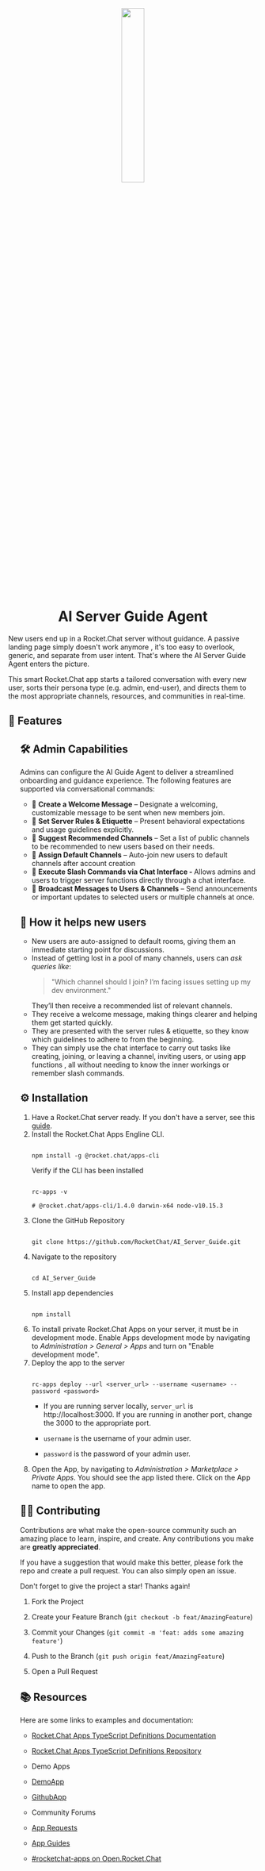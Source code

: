 <div  align="center">

<img  width=30%  src="https://github.com/user-attachments/assets/a92f27b9-5101-4725-8311-a0e6ada0edc7">

</div>

<h1  align="center">AI Server Guide Agent</h1>

New users end up in a Rocket.Chat server without guidance. A passive landing page simply doesn't work anymore , it's too easy to overlook, generic, and separate from user intent. That's where the AI Server Guide Agent enters the picture.

This smart Rocket.Chat app starts a tailored conversation with every new user, sorts their persona type (e.g. admin, end-user), and directs them to the most appropriate channels, resources, and communities in real-time.

<h2>🚀 Features</h2>  <ul>  <h2>🛠️ Admin Capabilities</h2>

Admins can configure the AI Guide Agent to deliver a streamlined onboarding and guidance experience. The following features are supported via conversational commands:

<ul>  <li>🎉 <strong>Create a Welcome Message</strong> – Designate a welcoming, customizable message to be sent when new members join.</li>  <li>📜 <strong>Set Server Rules & Etiquette</strong> – Present behavioral expectations and usage guidelines explicitly.</li>  <li>📢 <strong>Suggest Recommended Channels</strong> – Set a list of public channels to be recommended to new users based on their needs.</li>  <li>🔁 <strong>Assign Default Channels</strong> – Auto-join new users to default channels after account creation</li>  <li>💬 <strong>Execute Slash Commands via Chat Interface - </strong> Allows admins and users to trigger server functions directly through a chat interface.</li>  <li>📢  <strong>Broadcast Messages to Users & Channels</strong> –  Send announcements or important updates to selected users or multiple channels at once.</li>  </ul>

<h2>💬 How it helps new users</h2>

<ul>
  <li>New users are auto-assigned to default rooms, giving them an immediate starting point for discussions.</li>
  <li>Instead of getting lost in a pool of many channels, users can <em>ask queries like</em>: 
    <blockquote>"Which channel should I join? I’m facing issues setting up my dev environment."</blockquote>
    They’ll then receive a recommended list of relevant channels.
  </li>
  <li>They receive a welcome message, making things clearer and helping them get started quickly.</li>
  <li>They are presented with the server rules & etiquette, so they know which guidelines to adhere to from the beginning.</li>
    <li>They can simply use the chat interface to carry out tasks like creating, joining, or leaving a channel, inviting users, or using app functions , all without needing to know the inner workings or remember slash commands.</li>
</ul>

<h2  >⚙️ Installation </h2>

<ol>

<li>Have a Rocket.Chat server ready. If you don't have a server, see this <a  href="https://developer.rocket.chat/v1/docs/server-environment-setup">guide</a>.</li>

<li>Install the Rocket.Chat Apps Engline CLI.

```

npm install -g @rocket.chat/apps-cli

```

Verify if the CLI has been installed

```

rc-apps -v

# @rocket.chat/apps-cli/1.4.0 darwin-x64 node-v10.15.3

```

</li>

<li>Clone the GitHub Repository</li>

```

git clone https://github.com/RocketChat/AI_Server_Guide.git

```

<li>Navigate to the repository</li>

```

cd AI_Server_Guide

```

<li>Install app dependencies</li>

```

npm install

```

<li>To install private Rocket.Chat Apps on your server, it must be in development mode. Enable Apps development mode by navigating to <i>Administration > General > Apps</i> and turn on "Enable development mode".</li>

<li>Deploy the app to the server </li>

```

rc-apps deploy --url <server_url> --username <username> --password <password>

```

-   If you are running server locally, `server_url` is http://localhost:3000. If you are running in another port, change the 3000 to the appropriate port.

-   `username` is the username of your admin user.

-   `password` is the password of your admin user.

<li> Open the App, by navigating to <i>Administration > Marketplace > Private Apps</i>. You should see the app listed there. Click on the App name to open the app.</li>

</ol>

## 🧑‍💻 Contributing

Contributions are what make the open-source community such an amazing place to learn, inspire, and create. Any contributions you make are **greatly appreciated**.

If you have a suggestion that would make this better, please fork the repo and create a pull request. You can also simply open an issue.

Don't forget to give the project a star! Thanks again!

1. Fork the Project

2. Create your Feature Branch (`git checkout -b feat/AmazingFeature`)

3. Commit your Changes (`git commit -m 'feat: adds some amazing feature'`)

4. Push to the Branch (`git push origin feat/AmazingFeature`)

5. Open a Pull Request

## 📚 Resources

Here are some links to examples and documentation:

-   [Rocket.Chat Apps TypeScript Definitions Documentation](https://rocketchat.github.io/Rocket.Chat.Apps-engine/)

-   [Rocket.Chat Apps TypeScript Definitions Repository](https://github.com/RocketChat/Rocket.Chat.Apps-engine)

-   Demo Apps

-   [DemoApp](https://github.com/RocketChat/Rocket.Chat.Demo.App)

-   [GithubApp](https://github.com/RocketChat/Apps.Github22)

-   Community Forums

-   [App Requests](https://forums.rocket.chat/c/rocket-chat-apps/requests)

-   [App Guides](https://forums.rocket.chat/c/rocket-chat-apps/guides)

-   [#rocketchat-apps on Open.Rocket.Chat](https://open.rocket.chat/channel/rocketchat-apps)
